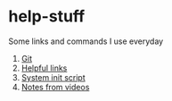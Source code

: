 # help-stuff
Some links and commands I use everyday


1. [Git](git.md) 
2. [Helpful links](links.md) 
3. [System init script](system-init.sh)
4. [Notes from videos](notes.md)
